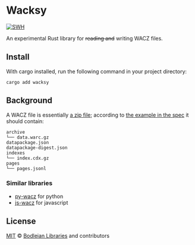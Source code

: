 # Wacksy

[![SWH](https://archive.softwareheritage.org/badge/swh:1:snp:4946a5fe3e15fa0c3e9e68cd5b3816cf80f733d6/)](https://archive.softwareheritage.org/swh:1:snp:4946a5fe3e15fa0c3e9e68cd5b3816cf80f733d6;origin=https://github.com/extua/wacksy)

An experimental Rust library for ~~reading and~~ writing WACZ files.

## Install

With cargo installed, run the following command in your project directory:

```
cargo add wacksy
```

## Background

A WACZ file is essentially [a zip file](https://bikeshed.vibber.net/@brooke/114240574949828718); according to [the example in the spec](https://specs.webrecorder.net/wacz/1.1.1/) it should contain:

```
archive
└── data.warc.gz
datapackage.json
datapackage-digest.json
indexes
└── index.cdx.gz
pages
└── pages.jsonl
```

### Similar libraries

* [py-wacz](https://github.com/webrecorder/py-wacz) for python
* [js-wacz](https://github.com/harvard-lil/js-wacz) for javascript

## License

[MIT](https://github.com/extua/wacksy/blob/main/LICENSE) © [Bodleian Libraries](https://www.bodleian.ox.ac.uk/) and contributors
